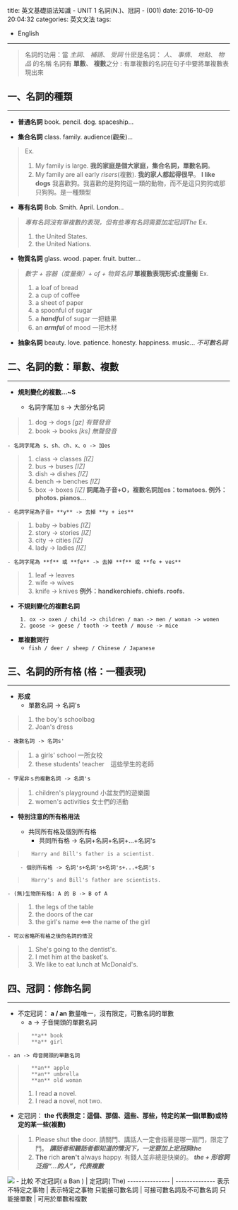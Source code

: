 title: 英文基礎語法知識 - UNIT 1 名詞(N.)、冠詞 - (001) 
date: 2016-10-09 20:04:32
categories: 英文文法 
tags:
- English 

---
> 名詞的功用：當 _主詞_、 _補語_、 _受詞_
> 什麽是名詞： _人_、 _事情_、 _地點_、 _物品_ 的名稱
> 名詞有 **單數**、 **複數**之分 : 有單複數的名詞在句子中要將單複數表現出來

<!--more-->

## 一、名詞的種類
---

- **普通名詞** book. pencil. dog. spaceship...

- **集合名詞** class. family. audience(觀衆)...
> 	Ex.
>	1. My family is large. **我的家庭是個大家庭，集合名詞，單數名詞**。
>	2. My family are all early _risers_(複數). **我的家人都起得很早**。
>	**I like dogs** 我喜歡狗。我喜歡的是狗狗這一類的動物，而不是這只狗狗或那只狗狗。是一種類型

- **專有名詞** Bob. Smith. April. London... 
>	_專有名詞沒有單複數的表現，但有些專有名詞需要加定冠詞The_
>	Ex.
>	1. the United States. 
>	2. the United Nations.

- **物質名詞** glass. wood. paper. fruit. butter... 
>	_數字 + 容器（度量衡）+ of + 物質名詞_ **單複數表現形式:度量衡** 
>	Ex.
>	1. a loaf of bread   
>	2. a cup of coffee
>	3. a sheet of paper  
>	4. a spoonful of sugar
>	5. a _**handful**_ of sugar 一把糖果
>	6. an _**armful**_ of mood 一把木材

- **抽象名詞** beauty. love. patience. honesty. happiness. music... _不可數名詞_

## 二、名詞的數：單數、複數
---

- **規則變化的複數...~S**

	- 名詞字尾加 s -> 大部分名詞
>	1. dog -> dogs _[gz] 有聲發音_
>	2. book -> books _[ks] 無聲發音_
		
	- 名詞字尾為 s、sh、ch、x、o -> 加es
>	1. class -> classes _[IZ]_
>	2. bus -> buses _[IZ]_
>	3. dish -> dishes _[IZ]_
>	4. bench -> benches _[IZ]_
>	5. box -> boxes _[IZ]_
>	**詞尾為子音+O，複數名詞加es：tomatoes. 例外：photos. pianos...**
	
	- 名詞字尾為子音+ **y** -> 去掉 **y + ies**
>	1. baby -> babies _[IZ]_
>	2. story -> stories _[IZ]_
>	3. city -> cities _[IZ]_
>	4. lady -> ladies _[IZ]_
	
	- 名詞字尾為 **f** 或 **fe** -> 去掉 **f** 或 **fe + ves**
>	1. leaf -> leaves
>	2. wife -> wives
>	3. knife -> knives
>	**例外：handkerchiefs. chiefs. roofs.**
	
- **不規則變化的複數名詞**

```script
	1. ox -> oxen / child -> children / man -> men / woman -> women
	2. goose -> geese / tooth -> teeth / mouse -> mice
```
	
- **單複數同行**
	- ```fish / deer / sheep / Chinese / Japanese```
	
## 三、名詞的所有格 (格：一種表現)
---

- **形成**
	- 單數名詞 -> 名詞's 
>	1. the boy's schoolbag
>	2. Joan's dress
	
	- 複數名詞 -> 名詞s'
>	1. a girls' school 一所女校
>	2. these students' teacher　這些學生的老師	
		
	- 字尾非ｓ的複數名詞 -> 名詞's
>	1. children's playground 小盆友們的遊樂園
>	2. women's activities 女士們的活動

- **特別注意的所有格用法**

	- 共同所有格及個別所有格
		- 共同所有格 -> 名詞+名詞+名詞+...+名詞's
>		Harry and Bill's father is a scientist.
		- 個別所有格 -> 名詞's+名詞's+名詞's+...+名詞's
>		Harry's and Bill's father are scientists.

	- (無)生物所有格: A 的 B -> B of A
>	1. the legs of the table
>	2. the doors of the car
>	3. the girl's name <==> the name of the girl

	- 可以省略所有格之後的名詞的情況
>	1. She's going to the dentist's.
>	2. I met him at the basket's.
>	3. We like to eat lunch at McDonald's.
	
## 四、冠詞：修飾名詞
---

- 不定冠詞： **a / an** 數量唯一，沒有限定，可數名詞的單數
	- a -> 子音開頭的單數名詞 
>       **a** book
>       **a** girl
	- an -> 母音開頭的單數名詞
>       **an** apple
>       **an** umbrella
>       **an** old woman
>   1. I read **a** novel.
>   2. I read **a** novel, not two.

- 定冠詞： **the** 
	**代表限定：這個、那個、這些、那些，特定的某一個(單數)或特定的某一些(複數)**
>   1. Please shut **the** door. 
	請關門、講話人一定會指著是哪一扇門，限定了門。 _**講話者和聽話者都知道的情況下，一定要加上定冠詞the**_
>   2. **The** rich **aren't** always happy.
	有錢人並非總是快樂的。 _**the + 形容詞泛指“...的人”，代表複數**_
<img src="/images/English/201610132243-不定冠詞與定冠詞的比較.png"  />	
	- 比較
		不定冠詞( a Ban ) | 定冠詞( The)
        ---------------  | --------------
        表示不特定之事物   | 表示特定之事物
        只能接可數名詞     | 可接可數名詞及不可數名詞
        只能接單數        | 可用於單數和複數
		


	
	
	
	
	
	
	
	
	
	
	
	
	
	
	
	
	
	
	
	
	
	
	
	
	
	
	
	
	
	
	
	
	
	
	
	
	
	
	
	
